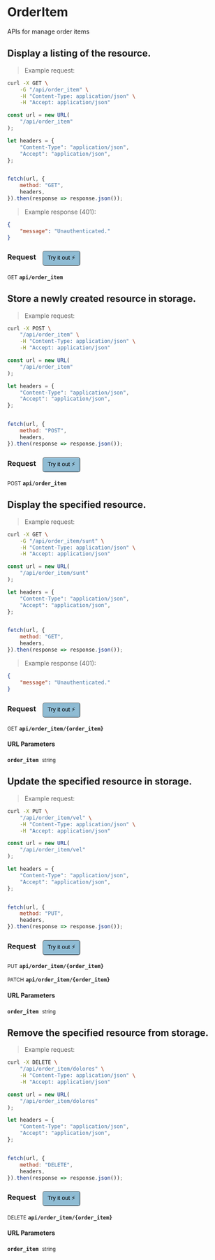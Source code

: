 # OrderItem

APIs for manage order items

## Display a listing of the resource.




> Example request:

```bash
curl -X GET \
    -G "/api/order_item" \
    -H "Content-Type: application/json" \
    -H "Accept: application/json"
```

```javascript
const url = new URL(
    "/api/order_item"
);

let headers = {
    "Content-Type": "application/json",
    "Accept": "application/json",
};


fetch(url, {
    method: "GET",
    headers,
}).then(response => response.json());
```


> Example response (401):

```json
{
    "message": "Unauthenticated."
}
```
<div id="execution-results-GETapi-order_item" hidden>
    <blockquote>Received response<span id="execution-response-status-GETapi-order_item"></span>:</blockquote>
    <pre class="json"><code id="execution-response-content-GETapi-order_item"></code></pre>
</div>
<div id="execution-error-GETapi-order_item" hidden>
    <blockquote>Request failed with error:</blockquote>
    <pre><code id="execution-error-message-GETapi-order_item"></code></pre>
</div>
<form id="form-GETapi-order_item" data-method="GET" data-path="api/order_item" data-authed="0" data-hasfiles="0" data-headers='{"Content-Type":"application\/json","Accept":"application\/json"}' onsubmit="event.preventDefault(); executeTryOut('GETapi-order_item', this);">
<h3>
    Request&nbsp;&nbsp;&nbsp;
        <button type="button" style="background-color: #8fbcd4; padding: 5px 10px; border-radius: 5px; border-width: thin;" id="btn-tryout-GETapi-order_item" onclick="tryItOut('GETapi-order_item');">Try it out ⚡</button>
    <button type="button" style="background-color: #c97a7e; padding: 5px 10px; border-radius: 5px; border-width: thin;" id="btn-canceltryout-GETapi-order_item" onclick="cancelTryOut('GETapi-order_item');" hidden>Cancel</button>&nbsp;&nbsp;
    <button type="submit" style="background-color: #6ac174; padding: 5px 10px; border-radius: 5px; border-width: thin;" id="btn-executetryout-GETapi-order_item" hidden>Send Request 💥</button>
    </h3>
<p>
<small class="badge badge-green">GET</small>
 <b><code>api/order_item</code></b>
</p>
</form>


## Store a newly created resource in storage.




> Example request:

```bash
curl -X POST \
    "/api/order_item" \
    -H "Content-Type: application/json" \
    -H "Accept: application/json"
```

```javascript
const url = new URL(
    "/api/order_item"
);

let headers = {
    "Content-Type": "application/json",
    "Accept": "application/json",
};


fetch(url, {
    method: "POST",
    headers,
}).then(response => response.json());
```


<div id="execution-results-POSTapi-order_item" hidden>
    <blockquote>Received response<span id="execution-response-status-POSTapi-order_item"></span>:</blockquote>
    <pre class="json"><code id="execution-response-content-POSTapi-order_item"></code></pre>
</div>
<div id="execution-error-POSTapi-order_item" hidden>
    <blockquote>Request failed with error:</blockquote>
    <pre><code id="execution-error-message-POSTapi-order_item"></code></pre>
</div>
<form id="form-POSTapi-order_item" data-method="POST" data-path="api/order_item" data-authed="0" data-hasfiles="0" data-headers='{"Content-Type":"application\/json","Accept":"application\/json"}' onsubmit="event.preventDefault(); executeTryOut('POSTapi-order_item', this);">
<h3>
    Request&nbsp;&nbsp;&nbsp;
        <button type="button" style="background-color: #8fbcd4; padding: 5px 10px; border-radius: 5px; border-width: thin;" id="btn-tryout-POSTapi-order_item" onclick="tryItOut('POSTapi-order_item');">Try it out ⚡</button>
    <button type="button" style="background-color: #c97a7e; padding: 5px 10px; border-radius: 5px; border-width: thin;" id="btn-canceltryout-POSTapi-order_item" onclick="cancelTryOut('POSTapi-order_item');" hidden>Cancel</button>&nbsp;&nbsp;
    <button type="submit" style="background-color: #6ac174; padding: 5px 10px; border-radius: 5px; border-width: thin;" id="btn-executetryout-POSTapi-order_item" hidden>Send Request 💥</button>
    </h3>
<p>
<small class="badge badge-black">POST</small>
 <b><code>api/order_item</code></b>
</p>
</form>


## Display the specified resource.




> Example request:

```bash
curl -X GET \
    -G "/api/order_item/sunt" \
    -H "Content-Type: application/json" \
    -H "Accept: application/json"
```

```javascript
const url = new URL(
    "/api/order_item/sunt"
);

let headers = {
    "Content-Type": "application/json",
    "Accept": "application/json",
};


fetch(url, {
    method: "GET",
    headers,
}).then(response => response.json());
```


> Example response (401):

```json
{
    "message": "Unauthenticated."
}
```
<div id="execution-results-GETapi-order_item--order_item-" hidden>
    <blockquote>Received response<span id="execution-response-status-GETapi-order_item--order_item-"></span>:</blockquote>
    <pre class="json"><code id="execution-response-content-GETapi-order_item--order_item-"></code></pre>
</div>
<div id="execution-error-GETapi-order_item--order_item-" hidden>
    <blockquote>Request failed with error:</blockquote>
    <pre><code id="execution-error-message-GETapi-order_item--order_item-"></code></pre>
</div>
<form id="form-GETapi-order_item--order_item-" data-method="GET" data-path="api/order_item/{order_item}" data-authed="0" data-hasfiles="0" data-headers='{"Content-Type":"application\/json","Accept":"application\/json"}' onsubmit="event.preventDefault(); executeTryOut('GETapi-order_item--order_item-', this);">
<h3>
    Request&nbsp;&nbsp;&nbsp;
        <button type="button" style="background-color: #8fbcd4; padding: 5px 10px; border-radius: 5px; border-width: thin;" id="btn-tryout-GETapi-order_item--order_item-" onclick="tryItOut('GETapi-order_item--order_item-');">Try it out ⚡</button>
    <button type="button" style="background-color: #c97a7e; padding: 5px 10px; border-radius: 5px; border-width: thin;" id="btn-canceltryout-GETapi-order_item--order_item-" onclick="cancelTryOut('GETapi-order_item--order_item-');" hidden>Cancel</button>&nbsp;&nbsp;
    <button type="submit" style="background-color: #6ac174; padding: 5px 10px; border-radius: 5px; border-width: thin;" id="btn-executetryout-GETapi-order_item--order_item-" hidden>Send Request 💥</button>
    </h3>
<p>
<small class="badge badge-green">GET</small>
 <b><code>api/order_item/{order_item}</code></b>
</p>
<h4 class="fancy-heading-panel"><b>URL Parameters</b></h4>
<p>
<b><code>order_item</code></b>&nbsp;&nbsp;<small>string</small>  &nbsp;
<input type="text" name="order_item" data-endpoint="GETapi-order_item--order_item-" data-component="url" required  hidden>
<br>
</p>
</form>


## Update the specified resource in storage.




> Example request:

```bash
curl -X PUT \
    "/api/order_item/vel" \
    -H "Content-Type: application/json" \
    -H "Accept: application/json"
```

```javascript
const url = new URL(
    "/api/order_item/vel"
);

let headers = {
    "Content-Type": "application/json",
    "Accept": "application/json",
};


fetch(url, {
    method: "PUT",
    headers,
}).then(response => response.json());
```


<div id="execution-results-PUTapi-order_item--order_item-" hidden>
    <blockquote>Received response<span id="execution-response-status-PUTapi-order_item--order_item-"></span>:</blockquote>
    <pre class="json"><code id="execution-response-content-PUTapi-order_item--order_item-"></code></pre>
</div>
<div id="execution-error-PUTapi-order_item--order_item-" hidden>
    <blockquote>Request failed with error:</blockquote>
    <pre><code id="execution-error-message-PUTapi-order_item--order_item-"></code></pre>
</div>
<form id="form-PUTapi-order_item--order_item-" data-method="PUT" data-path="api/order_item/{order_item}" data-authed="0" data-hasfiles="0" data-headers='{"Content-Type":"application\/json","Accept":"application\/json"}' onsubmit="event.preventDefault(); executeTryOut('PUTapi-order_item--order_item-', this);">
<h3>
    Request&nbsp;&nbsp;&nbsp;
        <button type="button" style="background-color: #8fbcd4; padding: 5px 10px; border-radius: 5px; border-width: thin;" id="btn-tryout-PUTapi-order_item--order_item-" onclick="tryItOut('PUTapi-order_item--order_item-');">Try it out ⚡</button>
    <button type="button" style="background-color: #c97a7e; padding: 5px 10px; border-radius: 5px; border-width: thin;" id="btn-canceltryout-PUTapi-order_item--order_item-" onclick="cancelTryOut('PUTapi-order_item--order_item-');" hidden>Cancel</button>&nbsp;&nbsp;
    <button type="submit" style="background-color: #6ac174; padding: 5px 10px; border-radius: 5px; border-width: thin;" id="btn-executetryout-PUTapi-order_item--order_item-" hidden>Send Request 💥</button>
    </h3>
<p>
<small class="badge badge-darkblue">PUT</small>
 <b><code>api/order_item/{order_item}</code></b>
</p>
<p>
<small class="badge badge-purple">PATCH</small>
 <b><code>api/order_item/{order_item}</code></b>
</p>
<h4 class="fancy-heading-panel"><b>URL Parameters</b></h4>
<p>
<b><code>order_item</code></b>&nbsp;&nbsp;<small>string</small>  &nbsp;
<input type="text" name="order_item" data-endpoint="PUTapi-order_item--order_item-" data-component="url" required  hidden>
<br>
</p>
</form>


## Remove the specified resource from storage.




> Example request:

```bash
curl -X DELETE \
    "/api/order_item/dolores" \
    -H "Content-Type: application/json" \
    -H "Accept: application/json"
```

```javascript
const url = new URL(
    "/api/order_item/dolores"
);

let headers = {
    "Content-Type": "application/json",
    "Accept": "application/json",
};


fetch(url, {
    method: "DELETE",
    headers,
}).then(response => response.json());
```


<div id="execution-results-DELETEapi-order_item--order_item-" hidden>
    <blockquote>Received response<span id="execution-response-status-DELETEapi-order_item--order_item-"></span>:</blockquote>
    <pre class="json"><code id="execution-response-content-DELETEapi-order_item--order_item-"></code></pre>
</div>
<div id="execution-error-DELETEapi-order_item--order_item-" hidden>
    <blockquote>Request failed with error:</blockquote>
    <pre><code id="execution-error-message-DELETEapi-order_item--order_item-"></code></pre>
</div>
<form id="form-DELETEapi-order_item--order_item-" data-method="DELETE" data-path="api/order_item/{order_item}" data-authed="0" data-hasfiles="0" data-headers='{"Content-Type":"application\/json","Accept":"application\/json"}' onsubmit="event.preventDefault(); executeTryOut('DELETEapi-order_item--order_item-', this);">
<h3>
    Request&nbsp;&nbsp;&nbsp;
        <button type="button" style="background-color: #8fbcd4; padding: 5px 10px; border-radius: 5px; border-width: thin;" id="btn-tryout-DELETEapi-order_item--order_item-" onclick="tryItOut('DELETEapi-order_item--order_item-');">Try it out ⚡</button>
    <button type="button" style="background-color: #c97a7e; padding: 5px 10px; border-radius: 5px; border-width: thin;" id="btn-canceltryout-DELETEapi-order_item--order_item-" onclick="cancelTryOut('DELETEapi-order_item--order_item-');" hidden>Cancel</button>&nbsp;&nbsp;
    <button type="submit" style="background-color: #6ac174; padding: 5px 10px; border-radius: 5px; border-width: thin;" id="btn-executetryout-DELETEapi-order_item--order_item-" hidden>Send Request 💥</button>
    </h3>
<p>
<small class="badge badge-red">DELETE</small>
 <b><code>api/order_item/{order_item}</code></b>
</p>
<h4 class="fancy-heading-panel"><b>URL Parameters</b></h4>
<p>
<b><code>order_item</code></b>&nbsp;&nbsp;<small>string</small>  &nbsp;
<input type="text" name="order_item" data-endpoint="DELETEapi-order_item--order_item-" data-component="url" required  hidden>
<br>
</p>
</form>



